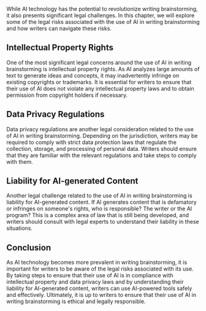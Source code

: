 
While AI technology has the potential to revolutionize writing brainstorming, it also presents significant legal challenges. In this chapter, we will explore some of the legal risks associated with the use of AI in writing brainstorming and how writers can navigate these risks.

Intellectual Property Rights
----------------------------

One of the most significant legal concerns around the use of AI in writing brainstorming is intellectual property rights. As AI analyzes large amounts of text to generate ideas and concepts, it may inadvertently infringe on existing copyrights or trademarks. It is essential for writers to ensure that their use of AI does not violate any intellectual property laws and to obtain permission from copyright holders if necessary.

Data Privacy Regulations
------------------------

Data privacy regulations are another legal consideration related to the use of AI in writing brainstorming. Depending on the jurisdiction, writers may be required to comply with strict data protection laws that regulate the collection, storage, and processing of personal data. Writers should ensure that they are familiar with the relevant regulations and take steps to comply with them.

Liability for AI-generated Content
----------------------------------

Another legal challenge related to the use of AI in writing brainstorming is liability for AI-generated content. If AI generates content that is defamatory or infringes on someone's rights, who is responsible? The writer or the AI program? This is a complex area of law that is still being developed, and writers should consult with legal experts to understand their liability in these situations.

Conclusion
----------

As AI technology becomes more prevalent in writing brainstorming, it is important for writers to be aware of the legal risks associated with its use. By taking steps to ensure that their use of AI is in compliance with intellectual property and data privacy laws and by understanding their liability for AI-generated content, writers can use AI-powered tools safely and effectively. Ultimately, it is up to writers to ensure that their use of AI in writing brainstorming is ethical and legally responsible.
